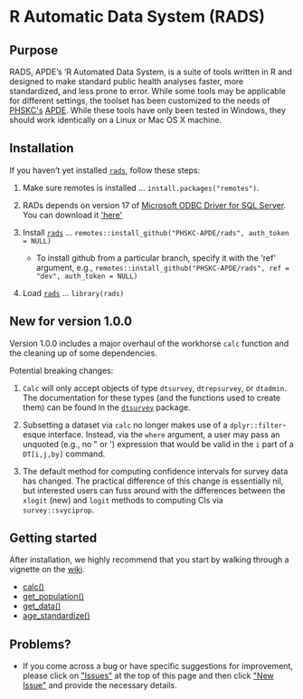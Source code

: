 # R Automatic Data System (RADS)

## Purpose
RADS, APDE’s ‘R Automated Data System, is a suite of tools written in R and designed to make standard public health analyses faster, more standardized, and less prone to error. While some tools may be applicable for different settings, the toolset has been customized to the needs of [PHSKC's](https://www.kingcounty.gov/depts/health.aspx) [APDE](https://www.kingcounty.gov/depts/health/data). While these tools have only been tested in Windows, they should work identically on a Linux or Mac OS X machine.    

## Installation

If you haven’t yet installed [`rads`](https://github.com/PHSKC-APDE/rads), follow these steps:

1. Make sure remotes is installed … `install.packages("remotes")`.

2. RADs depends on version 17 of [Microsoft ODBC Driver for SQL Server](https://docs.microsoft.com/en-us/sql/connect/odbc/download-odbc-driver-for-sql-server?view=sql-server-ver15). You can download it ['here'](https://go.microsoft.com/fwlink/?linkid=2187214)

3. Install [`rads`](https://github.com/PHSKC-APDE/rads) …
    `remotes::install_github("PHSKC-APDE/rads", auth_token = NULL)`
    * To install github from a particular branch, specify it with the 'ref' argument, e.g., `remotes::install_github("PHSKC-APDE/rads", ref = "dev", auth_token = NULL)`

4. Load [`rads`](https://github.com/PHSKC-APDE/rads) … `library(rads)`

## New for version 1.0.0
Version 1.0.0 includes a major overhaul of the workhorse `calc` function and the cleaning up of some dependencies.

Potential breaking changes:

1. `Calc` will only accept objects of type `dtsurvey`, `dtrepsurvey`, or `dtadmin`. The documentation for these types (and the functions used to create them) can be found in the [`dtsurvey`](https://github.com/PHSKC-APDE/dtsurvey) package.

2. Subsetting a dataset via `calc` no longer makes use of a `dplyr::filter`-esque interface. Instead, via the `where` argument, a user may pass an unquoted (e.g., no " or ') expression that would be valid in the `i` part of a `DT[i,j,by]` command.

3. The default method for computing confidence intervals for survey data has changed. The practical difference of this change is essentially nil, but interested users can fuss around with the differences between the `xlogit` (new) and `logit` methods to computing CIs via `survey::svyciprop`.

## Getting started
After installation, we highly recommend that you start by walking through a vignette on the [wiki](https://github.com/PHSKC-APDE/rads/wiki).
* [calc()](https://github.com/PHSKC-APDE/rads/wiki/calc)
* [get_population()](https://github.com/PHSKC-APDE/rads/wiki/get_population)
* [get_data()](https://github.com/PHSKC-APDE/rads/wiki/get_data)
* [age_standardize()](https://github.com/PHSKC-APDE/rads/wiki/age_standardize)

## Problems?
* If you come across a bug or have specific suggestions for improvement, please click on ["Issues"](https://github.com/PHSKC-APDE/rads/issues) at the top of this page and then click ["New Issue"](https://github.com/PHSKC-APDE/rads/issues/new/choose) and provide the necessary details. 

